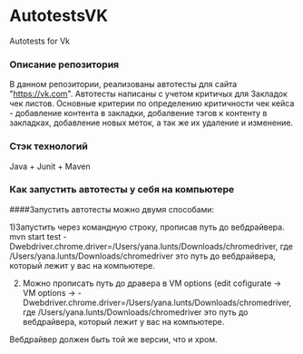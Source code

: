 # AutotestsVK
Autotests for Vk


### Описание репозитория
В данном репозитории, реализованы автотесты для сайта "https://vk.com". Автотесты написаны с учетом критичых для Закладок чек листов. Основные критерии по определению критичности чек кейса - добавление контента в закладки, добалвение тэгов к контенту в закладках, добавление новых меток, а так же их удаление и изменение.

### Стэк технологий
Java + Junit + Maven

### Как запустить автотесты у себя на компьютере

####Запустить автотесты можно двумя способами:

1)Запустить через командную строку, прописав путь до вебдрайвера.
mvn start test -Dwebdriver.chrome.driver=/Users/yana.lunts/Downloads/chromedriver, где /Users/yana.lunts/Downloads/chromedriver это путь до вебдрайвера, который лежит у вас на компьютере.

2) Можно прописать путь до дравера в VM options (edit cofigurate -> VM options -> -Dwebdriver.chrome.driver=/Users/yana.lunts/Downloads/chromedriver, где /Users/yana.lunts/Downloads/chromedriver это путь до вебдрайвера, который лежит у вас на компьютере.

Вебдрайвер должен быть той же версии, что и хром.